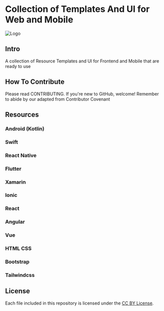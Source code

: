 # Collection of Templates And UI for Web and Mobile

![Logo](https://raw.githubusercontent.com/zidniryi/pretty-ui-resources/main/assets/pretty_ui.png)

## Intro

A collection of Resource Templates and UI for Frontend and Mobile that are ready to use

## How To Contribute

Please read CONTRIBUTING. If you're new to GitHub, welcome! Remember to abide by our adapted from Contributor Covenant

## Resources

### Android (Kotlin)

### Swift

### React Native

### Flutter

### Xamarin

### Ionic

### React

### Angular

### Vue

### HTML CSS

### Bootstrap

### Tailwindcss

## License

Each file included in this repository is licensed under the [CC BY License](LICENSE).

